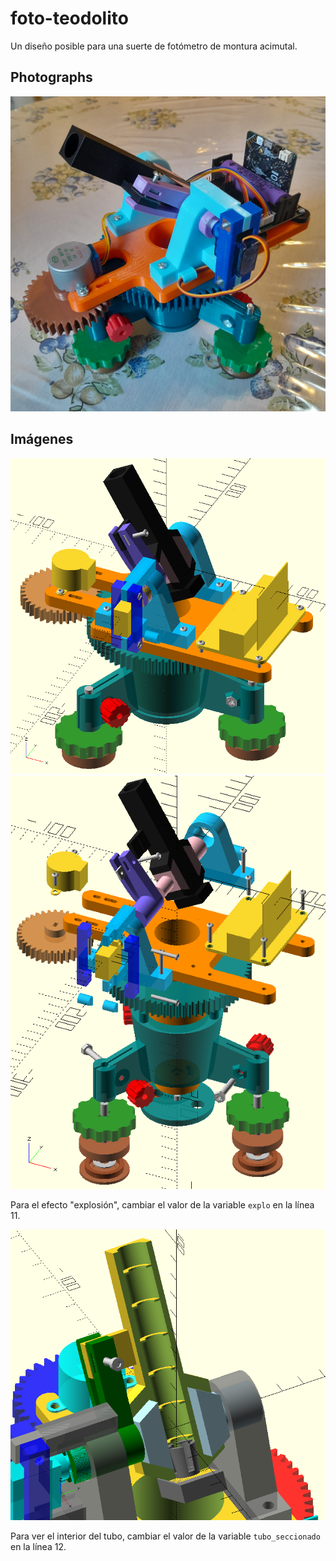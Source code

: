 # foto-teodolito

Un diseño posible para una suerte de fotómetro de montura acimutal.

## Photographs

![Foto-teodolito-real](https://github.com/lopezsolerluis/foto-teodolito/blob/main/foto-teodolito-real.jpg)

## Im&aacute;genes

![Foto-teodolito](https://github.com/lopezsolerluis/foto-teodolito/blob/main/foto-teodolito.png)
![Foto-teodolito-explotado](https://github.com/lopezsolerluis/foto-teodolito/blob/main/foto-teodolito-explotado.png)

Para el efecto "explosión", cambiar el valor de la variable `explo` en la línea 11.

![Foto-teodolito-seccionado](https://github.com/lopezsolerluis/foto-teodolito/blob/main/foto-teodolito-corte-tubo.png)

Para ver el interior del tubo, cambiar el valor de la variable `tubo_seccionado` en la línea 12.
